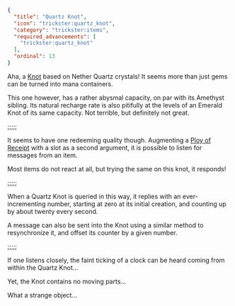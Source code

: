 ```json
{
  "title": "Quartz Knot",
  "icon": "trickster:quartz_knot",
  "category": "trickster:items",
  "required_advancements": [
    "trickster:quartz_knot"
  ],
  "ordinal": 13
}
```

Aha, a [Knot](^trickster:items/knots) based on Nether Quartz crystals! It seems more than just gems can be turned into mana containers.


This one however, has a rather abysmal capacity, on par with its Amethyst sibling.
Its natural recharge rate is also pitifully at the levels of an Emerald Knot of its same capacity. Not terrible, but definitely not great.

;;;;;

It seems to have one redeeming quality though. 
Augmenting a [Ploy of Receipt](^trickster:ploys/message#3) with a slot as a second argument, it is possible to listen
for messages from an item.


Most items do not react at all, but trying the same on this knot, it responds!

;;;;;

When a Quartz Knot is queried in this way, it replies with an ever-incrementing number, 
starting at zero at its initial creation, and counting up by about twenty every second.


A message can also be sent into the Knot using a similar method to resynchronize it, 
and offset its counter by a given number.

;;;;;

If one listens closely, the faint ticking of a clock can be heard coming from within the Quartz Knot...


Yet, the Knot contains no moving parts...


What a strange object...
